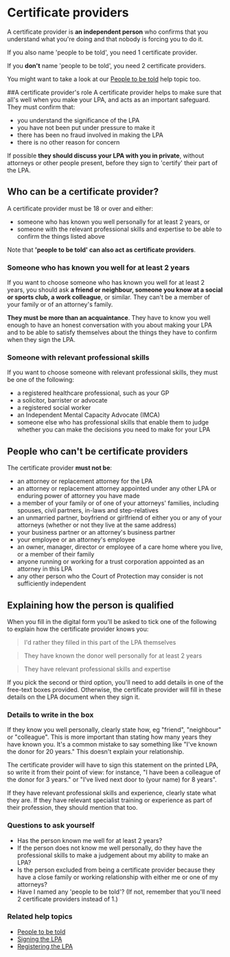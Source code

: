# Certificate providers

A certificate provider is **an independent person** who confirms that you understand what you're doing and that nobody is forcing you to do it.

If you also name 'people to be told', you need 1 certificate provider.

If you **don't** name 'people to be told', you need 2 certificate providers.

You might want to take a look at our [People to be told](#/help/people-to-be-told) help topic too.

##A certificate provider's role
A certificate provider helps to make sure that all's well when you make your LPA, and acts as an important safeguard. They must confirm that:

* you understand the significance of the LPA
* you have not been put under pressure to make it
* there has been no fraud involved in making the LPA
* there is no other reason for concern

If possible **they should discuss your LPA with you in private**, without attorneys or other people present, before they sign to 'certify' their part of the LPA.

## Who can be a certificate provider?
A certificate provider must be 18 or over and either:

* someone who has known you well personally for at least 2 years, or
* someone with the relevant professional skills and expertise to be able to confirm the things listed above

Note that **'people to be told' can also act as certificate providers**.

### Someone who has known you well for at least 2 years

If you want to choose someone who has known you well for at least 2 years, you should ask **a friend or neighbour, someone you know at a social or sports club, a work colleague**, or similar. They can't be a member of your family or of an attorney's family.

**They must be more than an acquaintance**. They have to know you well enough to have an honest conversation with you about making your LPA and to be able to satisfy themselves about the things they have to confirm when they sign the LPA.

### Someone with relevant professional skills

If you want to choose someone with relevant
professional skills, they must be one of the following:

* a registered healthcare professional, such as your GP
* a solicitor, barrister or advocate
* a registered social worker
* an Independent Mental Capacity Advocate (IMCA)
* someone else who has professional skills that enable them to judge whether you can make the decisions you need to make for your LPA

## People who can't be certificate providers
The certificate provider **must not be**:

* an attorney or replacement attorney for the LPA
* an attorney or replacement attorney appointed under any other LPA or enduring power of attorney you have made
* a member of your family or of one of your attorneys' families, including spouses, civil partners, in-laws and step-relatives
* an unmarried partner, boyfriend or girlfriend of either you or any of your attorneys (whether or not they live at the same address)
* your business partner or an attorney's business partner
* your employee or an attorney's employee
* an owner, manager, director or employee of a care home where you live, or a member of their family
* anyone running or working for a trust corporation appointed as an attorney in this LPA
* any other person who the Court of Protection may consider is not sufficiently independent

## Explaining how the person is qualified
When you fill in the digital form you'll be asked to tick one of the following to explain how the certificate provider knows you:

> I'd rather they filled in this part of the LPA themselves

> They have known the donor well personally for at least 2 years

> They have relevant professional skills and expertise

If you pick the second or third option, you'll need to add details in one of the free-text boxes provided. Otherwise, the certificate provider will fill in these details on the LPA document when they sign it.

### Details to write in the box
If they know you well personally, clearly state how, eg "friend", "neighbour" or "colleague".  This is more important than stating how many years they have known you. It's a common mistake to say something like "I've known the donor for 20 years." This doesn't explain your relationship. 

The certificate provider will have to sign this statement on the printed LPA, so write it from their point of view: for instance, "I have been a colleague of the donor for 3 years." or "I've lived next door to (your name) for 8 years".

If they have relevant professional skills and experience, clearly state what they are. If they have relevant specialist training or experience as part of their profession, they should mention that too.

### Questions to ask yourself

* Has the person known me well for at least 2 years?
* If the person does not know me well personally, do they have the professional skills to make a judgement about my ability to make an LPA?
* Is the person excluded from being a certificate provider because they have a close family or working relationship with either me or one of my attorneys?
* Have I named any 'people to be told'? (If not, remember that you'll need 2 certificate providers instead of 1.)

### Related help topics

* [People to be told](#/help/people-to-be-told)
* [Signing the LPA](#/help/signing-the-lpa)
* [Registering the LPA](#/help/registering-the-lpa) 
